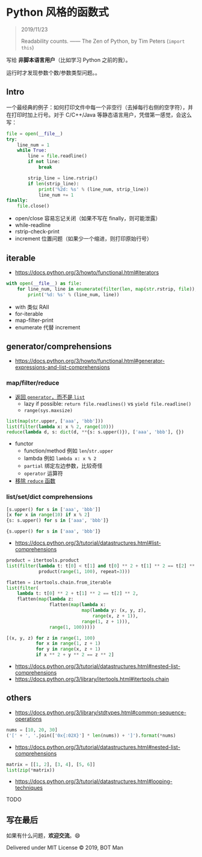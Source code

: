 ﻿# Python 风格的函数式

> 2019/11/23
> 
> Readability counts. —— The Zen of Python, by Tim Peters (`import this`)

写给 **非脚本语言用户**（比如学习 Python 之前的我）。

运行时才发现参数个数/参数类型问题。。

## Intro

一个最经典的例子：如何打印文件中每一个非空行（去掉每行右侧的空字符），并在打印时加上行号。对于 C/C++/Java 等静态语言用户，凭借第一感觉，会这么写：

``` python
file = open(__file__)
try:
    line_num = 1
    while True:
        line = file.readline()
        if not line:
            break

        strip_line = line.rstrip()
        if len(strip_line):
            print('%2d: %s' % (line_num, strip_line))
            line_num += 1
finally:
    file.close()
```

- open/close 容易忘记关闭（如果不写在 finally，则可能泄露）
- while-readline
- rstrip-check-print
- increment 位置问题（如果少一个缩进，则打印原始行号）

## iterable

- https://docs.python.org/3/howto/functional.html#iterators

``` python
with open(__file__) as file:
    for line_num, line in enumerate(filter(len, map(str.rstrip, file)), 1):
        print('%d: %s' % (line_num, line))
```

- with 类似 RAII
- for-iterable
- map-filter-print
- enumerate 代替 increment

## generator/comprehensions

- https://docs.python.org/3/howto/functional.html#generator-expressions-and-list-comprehensions

### map/filter/reduce

- [返回 `generator`，而不是 `list`](https://docs.python.org/3.0/whatsnew/3.0.html#views-and-iterators-instead-of-lists)
  - lazy if possible: `return file.readlines()` vs `yield file.readline()`
  - `range(sys.maxsize)`

``` python
list(map(str.upper, ['aaa', 'bbb']))
list(filter(lambda x: x % 2, range(10)))
reduce(lambda d, s: dict(d, **{s: s.upper()}), ['aaa', 'bbb'], {})
```

- functor
  - function/method 例如 `len`/`str.upper`
  - lambda 例如 `lambda x: x % 2`
  - `partial` 绑定左边参数，比较奇怪
  - `operator` 运算符
- [移除 `reduce` 函数](https://docs.python.org/3.0/whatsnew/3.0.html#builtins)

### list/set/dict comprehensions

``` python
[s.upper() for s in ['aaa', 'bbb']]
[x for x in range(10) if x % 2]
{s: s.upper() for s in ['aaa', 'bbb']}

{s.upper() for s in ['aaa', 'bbb']}
```

- https://docs.python.org/3/tutorial/datastructures.html#list-comprehensions

``` python
product = itertools.product
list(filter(lambda t: t[0] < t[1] and t[0] ** 2 + t[1] ** 2 == t[2] ** 2,
            product(range(1, 100), repeat=3)))

flatten = itertools.chain.from_iterable
list(filter(
    lambda t: t[0] ** 2 + t[1] ** 2 == t[2] ** 2,
    flatten(map(lambda z:
                flatten(map(lambda x:
                            map(lambda y: (x, y, z),
                                range(x, z + 1)),
                            range(1, z + 1))),
                range(1, 100)))))

[(x, y, z) for z in range(1, 100)
           for x in range(1, z + 1)
           for y in range(x, z + 1)
           if x ** 2 + y ** 2 == z ** 2]
```

- https://docs.python.org/3/tutorial/datastructures.html#nested-list-comprehensions
- https://docs.python.org/3/library/itertools.html#itertools.chain

## others

- https://docs.python.org/3/library/stdtypes.html#common-sequence-operations

``` python
nums = [10, 20, 30]
('[' + ', '.join(['0x{:02X}'] * len(nums)) + ']').format(*nums)
```

- https://docs.python.org/3/tutorial/datastructures.html#nested-list-comprehensions

``` python
matrix = [[1, 2], [3, 4], [5, 6]]
list(zip(*matrix))
```

- https://docs.python.org/3/tutorial/datastructures.html#looping-techniques

TODO

## 写在最后

如果有什么问题，**欢迎交流**。😄

Delivered under MIT License &copy; 2019, BOT Man
